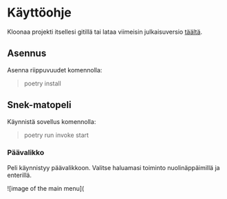 # Käyttöohje

Kloonaa projekti itsellesi gitillä tai lataa viimeisin julkaisuversio [täältä](https://github.com/VilleJuhan1/ot-harjoitustyo/releases).

## Asennus

Asenna riippuvuudet komennolla:

> poetry install

## Snek-matopeli

Käynnistä sovellus komennolla:

> poetry run invoke start

### Päävalikko

Peli käynnistyy päävalikkoon. Valitse haluamasi toiminto nuolinäppäimillä ja enterillä.

![image of the main menu](

